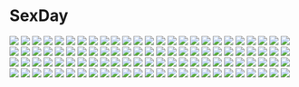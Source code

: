 # SexDay
![](https://konachan.com/jpeg/3a4be5f37cf43ce419074271b52ec2d6/Konachan.com%20-%20178181%20alice_margatroid%20blonde_hair%20daiquiri%20drink%20green_eyes%20touhou.jpg)
![](https://konachan.com/image/0ec12a8586a6abf463ddfe5c74d52990/Konachan.com%20-%20231566%20apron%20ass%20blue_hair%20blush%20bow%20bunnygirl%20chibi%20drink%20fang%20group%20headdress%20long_hair%20maid%20original%20panties%20pink_hair%20tail%20underwear%20watermark%20wristwear.jpg)
![](https://konachan.com/jpeg/9c055e2d54925c61dadc3bec86473378/Konachan.com%20-%20306755%20aqua_eyes%20bikini%20black_hair%20breasts%20cleavage%20headband%20hololive%20oozora_subaru%20seicoh%20short_hair%20swimsuit.jpg)
![](https://konachan.com/image/db44ce7afd1cca6de6c0463d384a53e3/Konachan.com%20-%2022252%20close%20ninin_ga_shinobuden%20shinobu.jpg)
![](https://konachan.com/jpeg/945c6851cec4fd7d1915e570c8d0d1bd/Konachan.com%20-%20271311%20anthropomorphism%20blonde_hair%20breasts%20cleavage%20dress%20girls_frontline%20gloves%20green_eyes%20kneehighs%20long_hair%20no.aei%20torn_clothes%20watermark%20white.jpg)
![](https://konachan.com/image/02e662aae2bb0114e9b6ef9f5e71e1a1/Konachan.com%20-%2085522%20dress%20hatsune_miku%20long_hair%20meola%20twintails%20vocaloid%20water.jpg)
![](https://konachan.com/jpeg/3368f4e183032fa364d2984098b8c97b/Konachan.com%20-%20229588%202girls%20barefoot%20black_hair%20brown_eyes%20brown_hair%20japanese_clothes%20kousaka_reina%20long_hair%20oumae_kumiko%20ponytail%20purple_eyes%20sbel02%20twintails%20yukata.jpg)
![](https://konachan.com/image/1ade6aed81b09b162070f85c7960c785/Konachan.com%20-%2017399%20azuma_hazuki%20carnelian%20sword%20weapon%20yami_to_boushi_to_hon_no_tabibito.jpg)
![](https://konachan.com/image/3700503697fc55065121098172fb17ba/Konachan.com%20-%20304237%20ass%20black_eyes%20black_hair%20breast_grab%20breasts%20cameltoe%20chichi%20cum%20fellatio%20gloves%20long_hair%20nipples%20penis%20pussy%20sex%20socks%20tears%20topless%20uncensored.jpg)
![](https://konachan.com/image/5a3696a2e4931f7c380ae36abf5c1149/Konachan.com%20-%2019437%20natsume_aya%20natsume_maya%20tenjou_tenge.jpg)
![](https://konachan.com/jpeg/d2798ec9207345465a0b972694b6a4c4/Konachan.com%20-%20295723%20black_hair%20book%20breasts%20computer%20green_eyes%20nipples%20no_bra%20ogata_tei%20open_shirt%20original%20panties%20underwear.jpg)
![](https://konachan.com/image/572940ec20ac214e4c9916bef394fc00/Konachan.com%20-%20146551%20huke%20makise_kurisu%20steins%3Bgate.jpg)
![](https://konachan.com/image/0515bb80c45b6ae37b6b49eec890a8b1/Konachan.com%20-%2049793%20akizuki_ritsuko%20chibi%20futami_ami%20futami_mami%20ganaha_hibiki%20group%20hagiwara_yukiho%20hoshii_miki%20idolmaster%20twins.jpg)
![](https://konachan.com/image/51062528c41b1c8826a76093e3f2b81c/Konachan.com%20-%2049372%20akiakane%20hatsune_miku%20headphones%20thighhighs%20vocaloid.jpg)
![](https://konachan.com/jpeg/8fa984ea70caa596040e0c59e6b74fef/Konachan.com%20-%2080995%20ass%20bed%20blonde_hair%20blue_eyes%20bondage%20panties%20quiz_magic_academy%20ryo%20shalon%20thighhighs%20underwear.jpg)
![](https://konachan.com/image/e40b38fb704434e4da3eae41e26bca39/Konachan.com%20-%20289968%20akali%20blue_eyes%20breasts%20choker%20cleavage%20evelynn%20foxgirl%20gloves%20group%20hat%20kai%27sa%20long_hair%20microphone%20ponytail%20saphirya%20short_hair%20signed%20watermark.jpg)
![](https://konachan.com/image/968ab40b8e00439cb34f4cbe3484f33a/Konachan.com%20-%2026896%20fate_%28series%29%20fate_stay_night.jpg)
![](https://konachan.com/jpeg/26bf6b5de861bcb425ce4159bd470c85/Konachan.com%20-%20171498%20aisha_%28elsword%29%20elsword%20kazenokaze.jpg)
![](https://konachan.com/image/7ffa2f821f3549b0276435914a34eb93/Konachan.com%20-%2025449%20benibara_nadeshiko%20lisianthus%20nerine%20panties%20pointed_ears%20primula%20shuffle%20underwear.jpg)
![](https://konachan.com/jpeg/8f211c39e9c93d0be98d31af302fe784/Konachan.com%20-%20194696%20aliasing%20anthropomorphism%20blush%20gloves%20kantai_collection%20long_hair%20orange_eyes%20school_swimsuit%20school_uniform%20see_through%20spirytus_tarou%20swimsuit.jpg)
![](https://konachan.com/jpeg/ab3476bde4ef8620752c662f4a42e2de/Konachan.com%20-%20300431%20anthropomorphism%20aqua_eyes%20blush%20breast_hold%20cameltoe%20gloves%20gray_hair%20kantai_collection%20panties%20school_uniform%20short_hair%20suion_25.c%20underwear%20white.jpg)
![](https://konachan.com/image/e5fd4d080ea1bbf31bc8e87042fb8b15/Konachan.com%20-%2095443%20animal_ears%20kuze_hinata%20ore_no_kanojo_wa_hito_de_nashi%20panties%20pantyhose%20school_uniform%20tagme%20tail%20takanae_kyourin%20thighhighs%20underwear%20wings.jpg)
![](https://konachan.com/image/220cfc966a3552fb1c85cf9ab8b24712/Konachan.com%20-%2032906%20animal_ears%20bakutendo%20catgirl%20collar%20komaki_manaka%20panties%20scan%20thighhighs%20to_heart%20to_heart_2%20underwear.jpg)
![](https://konachan.com/image/4c87360eb6c7c5e4d16c43dac9f0150e/Konachan.com%20-%2078927%20bikini_top%20black_hair%20black_rock_shooter%20blue_eyes%20chain%20kuroi_mato%20long_hair%20magic%20navel%20polychromatic%20twintails.jpg)
![](https://konachan.com/image/998804bfdc8cd46a89a8d0cdf01b9e6e/Konachan.com%20-%2029548%20ikkitousen.jpg)
![](https://konachan.com/image/b9c88aa5802f5692b1b987e9d03ae4d4/Konachan.com%20-%2055050%20blush%20chaos%3Bhead%20long_hair%20nishijou_takumi%20panties%20pink_hair%20sakihata_rimi%20school_uniform%20skirt%20underwear.jpg)
![](https://konachan.com/image/97f6794c05cb742da0582c3a55691ab9/Konachan.com%20-%2098479%20kurashiki_%28kas0%29%20mahou_shoujo_madoka_magica%20red_hair%20sakura_kyouko.jpg)
![](https://konachan.com/jpeg/236af38060bea0e16d97de70497f255e/Konachan.com%20-%20239940%20black_hair%20blonde_hair%20brown_hair%20chibi%20fate_%28series%29%20gloves%20gun%20hat%20katana%20long_hair%20male%20ponytail%20short_hair%20sword%20thighhighs%20weapon%20yukata.jpg)
![](https://konachan.com/image/3012e7810df662753c635d1b7be9ad0a/Konachan.com%20-%20175390%20ass%20black_hair%20blonde_hair%20blue_eyes%20blush%20breasts%20brown_eyes%20cleavage%20iino_makoto%20long_hair%20megami%20nude%20onsen%20red_eyes%20scan%20towel%20water%20yaya.jpg)
![](https://konachan.com/jpeg/f3329498ea780231a72548f05e4fbafc/Konachan.com%20-%20116831%20animal%20cat%20cube%20game_cg%20kantoku%20loli%20pink_hair%20short_hair%20thighhighs%20wink%20your_diary%20yua.jpg)
![](https://konachan.com/jpeg/0d5b5e4e792bb18e31f37d023b68a0ca/Konachan.com%20-%20257722%20anus%20ass%20ass_grab%20blush%20censored%20cum%20dark_skin%20fate_%28series%29%20hera_%28hara0742%29%20long_hair%20nude%20penis%20pussy%20red_eyes%20sex%20sideboob%20wet%20white_hair%20wink.jpg)
![](https://konachan.com/image/16ea4594d8edab7747e49f298a7d057e/Konachan.com%20-%20108283%20blonde_hair%20blush%20breasts%20cleavage%20erect_nipples%20green_eyes%20long_hair%20original%20panties%20pointed_ears%20thighhighs%20translation_request%20underwear%20v-mag.jpg)
![](https://konachan.com/image/6417e5d8451d09f384d5312486b68366/Konachan.com%20-%20193655%20ass%20bell%20black_hair%20caibao%20christmas%20elbow_gloves%20gloves%20hat%20red_eyes%20santa_costume%20santa_hat%20short_hair%20thighhighs%20yazawa_nico.jpg)
![](https://konachan.com/image/673b5ec2bb337ccca043e871e2683d68/Konachan.com%20-%208721%20katana%20konpaku_youmu%20myon%20sword%20touhou%20weapon.jpg)
![](https://konachan.com/image/a8371f9dc18549bcf59b0aaf64a0e7bd/Konachan.com%20-%2096779%20akemi_homura%20mahou_shoujo_madoka_magica%20school_uniform.jpg)
![](https://konachan.com/image/5deae5e98efcfbd2253b06d1b3c9962b/Konachan.com%20-%20192600%20all_male%20animal%20armor%20boots%20brown_hair%20male%20min_%28minyinr%29%20orange_eyes%20original%20pixiv_fantasia%20short_hair%20spear%20weapon.jpg)
![](https://konachan.com/image/56e7302c3c375b4206cd030052de1e47/Konachan.com%20-%20178188%20anthropomorphism%20ass%20bed%20black_hair%20braids%20kantai_collection%20kneehighs%20long_hair%20panties%20school_uniform%20striped_panties%20underwear%20wa_%28genryusui%29.jpg)
![](https://konachan.com/image/458dcfc661db81e4d0d2e54105b01a3a/Konachan.com%20-%20305647%20ass%20banicha%20blush%20bones%20braids%20breasts%20brown_hair%20horns%20long_hair%20nude%20original%20twintails%20yellow_eyes.jpg)
![](https://konachan.com/image/4672ce9c3d4eb6ce28915dc75276f674/Konachan.com%20-%2020372%20gun%20gunslinger_girl%20triela%20weapon.jpg)
![](https://konachan.com/jpeg/f423b5c0102149bfa6e9da476e21f956/Konachan.com%20-%20216908%20animal%20avamone%20bird%20fate_grand_order%20fate_%28series%29%20green_eyes%20hat%20kneehighs%20mysterious_heroine_x%20ponytail%20scarf%20shorts%20sword%20weapon.jpg)
![](https://konachan.com/jpeg/3edf3b8b789eed513361c1c9da97671b/Konachan.com%20-%20277008%20aqua_hair%20breasts%20destiny_child%20gray%20hermes_%28destiny_child%29%20kashi_kosugi%20navel%20nude%20red_eyes%20short_hair%20watermark.jpg)
![](https://konachan.com/image/97040e3d13561ac52d5376588a84c301/Konachan.com%20-%20122239%20butterfly%20flowers%20fuji_choko%20necklace%20original%20rose%20wings.jpg)
![](https://konachan.com/jpeg/bb687fb7de7e3cf50ba6893de3d371cb/Konachan.com%20-%20301599%20animal_ears%20bikini%20black_hair%20blush%20breasts%20cameltoe%20catgirl%20green_eyes%20karyl%20long_hair%20mauve%20petals%20swimsuit%20tail%20twintails%20undressing.jpg)
![](https://konachan.com/image/950c3c91fe943c8a8dd048755fdb7ed2/Konachan.com%20-%20270440%20anthropomorphism%20bed%20black_hair%20blush%20braids%20garter_belt%20gloves%20green_eyes%20hat%20kantai_collection%20long_hair%20nopan%20ponytail%20sarfata%20thighhighs.jpg)
![](https://konachan.com/jpeg/b918f3f4f41999ae432cbfc3ac58e01b/Konachan.com%20-%20212725%20bath%20blonde_hair%20breasts%20dengeki_moeoh%20nanaca_mai%20nude%20original%20purple_eyes%20rubber_duck%20scan%20water%20wet.jpg)
![](https://konachan.com/jpeg/0764527752feafe9598eac77c69676f5/Konachan.com%20-%20265696%20bed%20black_hair%20breasts%20censored%20game_cg%20kinugasa_yuuichi%20kujikawa_miyabi%20long_hair%20navel%20nipples%20nude%20pussy%20red_hair%20spread_legs.jpg)
![](https://konachan.com/jpeg/4130ec73c04aacdf094e4f1832d0a672/Konachan.com%20-%2055740%20hatsune_miku%20vocaloid.jpg)
![](https://konachan.com/image/625e55f9ba5de57717139ef5f0fc6e0e/Konachan.com%20-%2065241%20food%20original%20tagme.jpg)
![](https://konachan.com/image/07f973cdd7386a01ddd8c4198f347eb7/Konachan.com%20-%20192062%20blonde_hair%20blush%20hayate_no_gotoku%20kishi_arashi%20red_eyes%20skirt%20tennos_athena%20white.jpg)
![](https://konachan.com/image/834a3a8a88edfab5ec74704fe298655b/Konachan.com%20-%20188979%20ahri_%28league_of_legends%29%20animal_ears%20breasts%20cleavage%20league_of_legends%20multiple_tails%20sky_of_morika%20tail.jpg)
![](https://konachan.com/jpeg/33e4a3666a8b1531e0815c27d0d5f75d/Konachan.com%20-%20200008%20anthropomorphism%20black_eyes%20black_hair%20breasts%20cleavage%20elbow_gloves%20gloves%20long_hair%20necklace%20neko_danshaku%20ribbons%20tree%20wedding_attire%20wink.jpg)
![](https://konachan.com/image/12313444aed8151de5f00e28413c5ca4/Konachan.com%20-%2056021%20blue_eyes%20green_hair%20japanese_clothes%20kochiya_sanae%20long_hair%20miko%20touhou.jpg)
![](https://konachan.com/jpeg/9b1f5b32f30379056350d941feb2e34b/Konachan.com%20-%20172363%20aqua_hair%20blue_eyes%20hatsune_miku%20skirt%20thighhighs%20tie%20twintails%20vocaloid%20washa%20white.jpg)
![](https://konachan.com/jpeg/60d76b9408fcb730ab86ac7fba17c038/Konachan.com%20-%20126759%20akaza_akari%20black_hair%20blue_eyes%20bow%20brown_eyes%20flowers%20funami_yui%20group%20long_hair%20petals%20pink_hair%20red_hair%20short_hair%20twintails%20yuru_yuri.jpg)
![](https://konachan.com/jpeg/2652670ec84afa0f3ecc70170c751639/Konachan.com%20-%20137750%20chibi%20famima%20game_cg%20long_hair%20ouma_reika%20puzzlebox%20sideboob%20topless.jpg)
![](https://konachan.com/jpeg/c76f08f7005db7dbad9b9a313bb17513/Konachan.com%20-%20210602%20alcot%20alcot_honey_comb%20blonde_hair%20chibana_ayaka%20game_cg%20green_eyes%20kimi_no_tonari_de_koishiteru%21%20long_hair%20motomiya_mitsuki%20umbrella.jpg)
![](https://konachan.com/image/eb73fbd7f99bade21d4f685e3aa44e4a/Konachan.com%20-%2021044%202girls%20blue_eyes%20blue_hair%20brown_hair%20flowers%20glasses%20headband%20kaon%20kyoshiro_to_towa_no_sora%20long_hair%20petals%20purple_eyes%20watermark.jpg)
![](https://konachan.com/image/fd534a87e0d936268162b0ebd57d763b/Konachan.com%20-%20245737%20braids%20brown_hair%20building%20city%20clouds%20long_hair%20nakatani%20night%20original%20short_hair%20shorts%20sky.jpg)
![](https://konachan.com/jpeg/ffdc2999aa3e5fb104d19b74eca64110/Konachan.com%20-%20102562%202girls%20bow%20bow_%28weapon%29%20dress%20kaname_madoka%20kyuubee%20mahou_shoujo_madoka_magica%20pink_hair%20rem_%28artist%29%20tears%20twintails%20weapon.jpg)
![](https://konachan.com/image/d5744f212a6c4ec12b5fe753a8ebdf5a/Konachan.com%20-%20106115%20ao_no_exorcist%20headphones%20moriyama_shiemi%20okumura_rin%20okumura_yukio%20parody%20stars.jpg)
![](https://konachan.com/image/f634da1664b4df4c31da0210f2073c49/Konachan.com%20-%20215844%20animal%20beach%20bird%20blonde_hair%20blue_eyes%20dress%20kagayan1096%20original%20sunset%20water.jpg)
![](https://konachan.com/jpeg/f599db02b8b6aa93ff97bcb688739473/Konachan.com%20-%20208575%20bikini%20breasts%20cleavage%20cropped%20kakuyuki%20navel%20ponytail%20red_eyes%20red_hair%20swimsuit%20tan_lines%20umbrella%20underboob%20undressing%20wet.jpg)
![](https://konachan.com/image/6c89acb1cf599f37b03ac533beb24ba6/Konachan.com%20-%2023514%20air%20kamio_misuzu%20key%20silhouette%20visualart.jpg)
![](https://konachan.com/image/9287abd74e90122d70f3a5b8af17106f/Konachan.com%20-%2029723%20aquaplus%20kawata_hisashi%20leaf%20lucy_maria_misora%20to_heart%20to_heart_2.jpg)
![](https://konachan.com/jpeg/1301bf3477c2508c6c3249d1ae62b0c4/Konachan.com%20-%20168101%20blush%20breasts%20cum%20game_cg%20komatsubara_yomi%20long_hair%20marmalade%20naruse_hirofumi%20navel%20nipples%20sex%20spread_legs%20swimsuit%20white_hair.jpg)
![](https://konachan.com/image/c1b6feba8ea61a78962f82433ef4c238/Konachan.com%20-%2090575%20megurine_luka%20vocaloid.jpg)
![](https://konachan.com/jpeg/305b11126d1eb5adb341eca68bd76c83/Konachan.com%20-%20186330%202girls%20ai_shimai_iv%20blush%20breasts%20brown_hair%20cum%20game_cg%20glasses%20ichikawa_saasha%20nipples%20nude%20pubic_hair%20pussy%20silkys_plus%20spread_legs%20uncensored.jpg)
![](https://konachan.com/jpeg/6f1a277932d1e28a35e6b4876817f338/Konachan.com%20-%20189349%20blue_eyes%20blue_hair%20blush%20food%20fruit%20gomi_chiri%20hatsune_miku%20jpeg_artifacts%20paper%20strawberry%20tears%20twintails%20vocaloid.jpg)
![](https://konachan.com/image/ddf1e2851a5259043400bf94c8a52d78/Konachan.com%20-%2098884%20as109%20black_hair%20blue_eyes%20bow_%28weapon%29%20braids%20game_console%20hat%20headphones%20japanese_clothes%20long_hair%20touhou%20weapon%20white_hair%20yagokoro_eirin.jpg)
![](https://konachan.com/jpeg/765072d2485d2b360063e397bfe07337/Konachan.com%20-%20296689%20all_male%20flowers%20male%20original%20polychromatic%20re%C2%B0%20shirt%20short_hair%20watermark%20white.jpg)
![](https://konachan.com/image/191fa0b2779cbbcd1b5fb183b304238a/Konachan.com%20-%20288776%202girls%20bikini%20blue_eyes%20blush%20breasts%20cleavage%20gray_hair%20konno_junko%20long_hair%20mizuno_ai%20red_eyes%20ribbons%20short_hair%20signed%20swimsuit%20twintails.jpg)
![](https://konachan.com/jpeg/4485171225d34e732e05ba8254f4dc71/Konachan.com%20-%20285185%20blonde_hair%20breasts%20close%20clouds%20cropped%20fate_grand_order%20fate_%28series%29%20long_hair%20nekoshoko%20nero_claudius_%28fate%29%20sky%20topless%20twintails.jpg)
![](https://konachan.com/image/bc47541d74e886086dc775730c35c0bb/Konachan.com%20-%20160132%202girls%20barefoot%20blue_eyes%20blue_hair%20clannad%20fujibayashi_ryou%20haraguroi_you%20long_hair%20petals%20school_uniform%20short_hair%20tears%20thighhighs%20twins.jpg)
![](https://konachan.com/image/dd8317dba724e7e9dc9354c085b3ac4d/Konachan.com%20-%2030097%20carnelian%20kao_no_nai_tsuki%20kuraki_suzuna.jpg)
![](https://konachan.com/jpeg/ba62758b57c422193b481303f63aefce/Konachan.com%20-%20263200%20anus%20bow%20fingering%20game_cg%20itou_life%20long_hair%20nipples%20nude%20panties%20pantyhose%20penis%20pink_hair%20pussy%20sex%20topless%20uncensored%20underwear%20waifu2x.jpg)
![](https://konachan.com/image/397415a8a1880bf6cc8968f32446b6ba/Konachan.com%20-%2062411%20brown_eyes%20brown_hair%20lena_%28zoal%29%20panties%20tagme%20thighhighs%20underwear.jpg)
![](https://konachan.com/image/7a3863a954fcbb6bfd58e6f526794111/Konachan.com%20-%20211305%20ass%20braids%20dark_skin%20foxgirl%20gloves%20group%20heles%20ketagane%20long_hair%20melleau%20panties%20ponytail%20selfira%20sideboob%20tail%20thighhighs%20topless%20underwear.jpg)
![](https://konachan.com/image/95df385e72acda85369c2b058d7ff0db/Konachan.com%20-%2031999%20brown_hair%20favorite%20game_cg%20happy_margaret%21%20japanese_clothes%20kitanoji_nozomi%20kokonoka%20leaves%20long_hair%20tree.jpg)
![](https://konachan.com/image/607ceab892fe52e349585c6ef9b640f3/Konachan.com%20-%20101115%20mahou_shoujo_madoka_magica%20red_eyes%20red_hair%20sakura_kyouko%20spear%20weapon.jpg)
![](https://konachan.com/jpeg/9365b65e129191c0d67fe30e1a91cd24/Konachan.com%20-%20247653%20apple%20ass%20bikini%20breasts%20candy%20catgirl%20drink%20food%20fruit%20garter%20gloves%20group%20mamuru%20original%20popsicle%20swimsuit%20tail%20umbrella%20water%20wink%20wristwear.jpg)
![](https://konachan.com/image/a14043a92d24fb8dd8922ae8b9b44e90/Konachan.com%20-%20273219%20.com%202girls%20animal_ears%20aqua_eyes%20azur_lane%20breasts%20brown_hair%20cleavage%20foxgirl%20gloves%20long_hair%20multiple_tails%20red_eyes%20short_hair%20tail%20white_hair.jpg)
![](https://konachan.com/image/191e29f14eee1102e2535472a026285a/Konachan.com%20-%20206545%20katou_megumi%20magicians%20saenai_heroine_no_sodatekata.jpg)
![](https://konachan.com/jpeg/65402dd360a9e980297263a39819ddee/Konachan.com%20-%20145161%20breasts%20censored%20cum%20dai_ni_ongakushitsu_e_youkoso%21%21%20game_cg%20kana_sakiragi%20navel%20nipples%20nude%20penis%20pink_hair%20pussy%20sex%20spread_legs.jpg)
![](https://konachan.com/image/b5675509dc60da84dc1bec7b7429788e/Konachan.com%20-%20109608%20animal_ears%20black_hair%20blue_eyes%20blush%20bow%20computer%20drink%20long_hair%20original%20phone%20ponytail%20ribbons%20tail%20tenyoshi_%28briansept%29%20thighhighs.jpg)
![](https://konachan.com/jpeg/d7a5a96bfec82df143bb5de181f322e8/Konachan.com%20-%20272228%202girls%20apron%20blush%20bow%20breasts%20cake%20candy%20chocolate%20fang%20food%20gloves%20long_hair%20original%20ponytail%20ribbons%20twintails%20uniform%20waifu2x%20wink%20yadapot.jpg)
![](https://konachan.com/jpeg/b6ee79e7516bdd48fa8d883bbe736d1f/Konachan.com%20-%20228227%202girls%20aqua_eyes%20aqua_hair%20blush%20bow%20haikimono%20pink_eyes%20pink_hair%20ram_%28re%3Azero%29%20rem_%28re%3Azero%29%20ribbons%20school_uniform%20short_hair%20signed%20twins%20wink.jpg)
![](https://konachan.com/jpeg/94b1769bf801c4d16224a4d3fb491c15/Konachan.com%20-%20263412%20black_hair%20dress%20green_eyes%20kurosawa_dia%20love_live%21_school_idol_project%20love_live%21_sunshine%21%21%20papi_%28papiron100%29%20third-party_edit%20white.jpg)
![](https://konachan.com/image/923007949cc2079de06b1ddf98c4f948/Konachan.com%20-%20122835%20bow%20chain%20dress%20horns%20ibuki_suika%20moneti_%28daifuku%29%20touhou.jpg)
![](https://konachan.com/jpeg/9df1d3f4146aab2050f764f1ab1228ee/Konachan.com%20-%20287814%20blush%20breasts%20brown_eyes%20brown_hair%20n.g.%20nipples%20nopan%20original%20short_hair%20skirt%20topless%20uncensored.jpg)
![](https://konachan.com/jpeg/cc646e748f156b8aa10d8672f948e68e/Konachan.com%20-%2018435%20bikini%20fate_testarossa%20mahou_shoujo_lyrical_nanoha%20reinforce_zwei%20swimsuit%20takamachi_nanoha%20umbrella%20yagami_hayate.jpg)
![](https://konachan.com/image/08d02d520e8fad02753aae8713470b9b/Konachan.com%20-%2072725%20clannad%20cosplay%20fujibayashi_kyou%20jpeg_artifacts.jpg)
![](https://konachan.com/image/9d255be4c18582ad87db60650763731c/Konachan.com%20-%2019983%20animal_ears%20catgirl%20long_hair%20pure_pure%20sakurazawa_izumi%20skirt%20thighhighs%20tobari%20zettai_ryouiki.jpg)
![](https://konachan.com/image/315f569a05fb0bd9db32685f66f16101/Konachan.com%20-%20148171%20ass%20blush%20brown_eyes%20green_hair%20horns%20masturbation%20pointed_ears%20pussy%20pussy_juice%20shinrabanshou%20short_hair%20tagme%20tail%20thighhighs%20uncensored%20wings.jpg)
![](https://konachan.com/image/0c3d6ce9d001eb07dbec2439344ef558/Konachan.com%20-%2010985%20minakami_haruka%20sister_princess%20tenhiro_naoto.jpg)
![](https://konachan.com/jpeg/b7f504aa036efae024d1ccd740d85dc1/Konachan.com%20-%20259404%20ameto_yuki%20ass%20bed%20blush%20bra%20breasts%20censored%20fingering%20game_cg%20giga%20long_hair%20nipples%20pussy%20shirt_lift%20skirt%20thighhighs%20twintails%20underwear.jpg)
![](https://konachan.com/image/dea9db51e43a6e30f77e2ded9ec37eca/Konachan.com%20-%206669%20afternoon%20ashinano_hitoshi%20hatsuseno_alpha%20swimsuit%20yokohama_kaidashi_kikou.jpg)
![](https://konachan.com/image/23a5d6df7854fec7968ec68b4d56747e/Konachan.com%20-%2011195%20angel%20monochrome_%28game%29%20suzuhira_hiro%20tsubaki_risa%20wings.jpg)
![](https://konachan.com/jpeg/09928d326ccbfe8dbe5d70af4523baa0/Konachan.com%20-%20295534%20anthropomorphism%20bell%20blonde_hair%20bow%20correa_%28flower_knight_girl%29%20flower_knight_girl%20green_eyes%20hat%20leaf_lsd%20long_hair%20ribbons%20shirt%20skirt.jpg)
![](https://konachan.com/jpeg/9636d0a61c7a8fa4c56a24740e011862/Konachan.com%20-%20182078%202girls%20ass%20barefoot%20blue_hair%20braids%20breasts%20censored%20game_cg%20green_hair%20long_hair%20nipples%20nude%20oyari_ashito%20pussy%20spread_legs%20wet%20yellow_eyes.jpg)
![](https://konachan.com/jpeg/8ca3e252f09e123a8c3eae1aafcb531f/Konachan.com%20-%20177637%20animal_ears%20black_hair%20blue_eyes%20breasts%20bubbles%20drink%20l.green%20long_hair%20mermaid%20nipples%20nude%20original%20purple_hair%20water.jpg)
